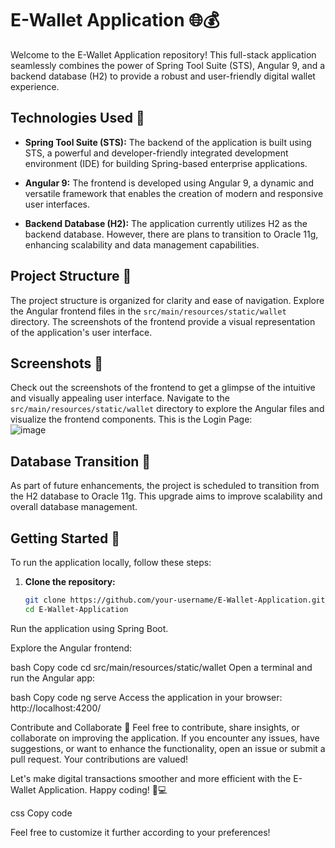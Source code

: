 # E-Wallet Application 🌐💰

Welcome to the E-Wallet Application repository! This full-stack application seamlessly combines the power of Spring Tool Suite (STS), Angular 9, and a backend database (H2) to provide a robust and user-friendly digital wallet experience.

## Technologies Used 🚀

- **Spring Tool Suite (STS):** The backend of the application is built using STS, a powerful and developer-friendly integrated development environment (IDE) for building Spring-based enterprise applications.

- **Angular 9:** The frontend is developed using Angular 9, a dynamic and versatile framework that enables the creation of modern and responsive user interfaces.

- **Backend Database (H2):** The application currently utilizes H2 as the backend database. However, there are plans to transition to Oracle 11g, enhancing scalability and data management capabilities.

## Project Structure 📁

The project structure is organized for clarity and ease of navigation. Explore the Angular frontend files in the `src/main/resources/static/wallet` directory. The screenshots of the frontend provide a visual representation of the application's user interface.

## Screenshots 📸

Check out the screenshots of the frontend to get a glimpse of the intuitive and visually appealing user interface. Navigate to the `src/main/resources/static/wallet` directory to explore the Angular files and visualize the frontend components. This is the Login Page:
<br/>
![image](https://github.com/snigdhab7/E-WalletApp_FullStack_cg/assets/62890614/8b5f4f35-a82e-4080-99ba-ab7ef400d806)


## Database Transition 🔄

As part of future enhancements, the project is scheduled to transition from the H2 database to Oracle 11g. This upgrade aims to improve scalability and overall database management.

## Getting Started 🚀

To run the application locally, follow these steps:

1. **Clone the repository:**
   ```bash
   git clone https://github.com/your-username/E-Wallet-Application.git
   cd E-Wallet-Application
Run the application using Spring Boot.

Explore the Angular frontend:

bash
Copy code
cd src/main/resources/static/wallet
Open a terminal and run the Angular app:

bash
Copy code
ng serve
Access the application in your browser: http://localhost:4200/

Contribute and Collaborate 🤝
Feel free to contribute, share insights, or collaborate on improving the application. If you encounter any issues, have suggestions, or want to enhance the functionality, open an issue or submit a pull request. Your contributions are valued!

Let's make digital transactions smoother and more efficient with the E-Wallet Application. Happy coding! 🌟💻

css
Copy code

Feel free to customize it further according to your preferences!


